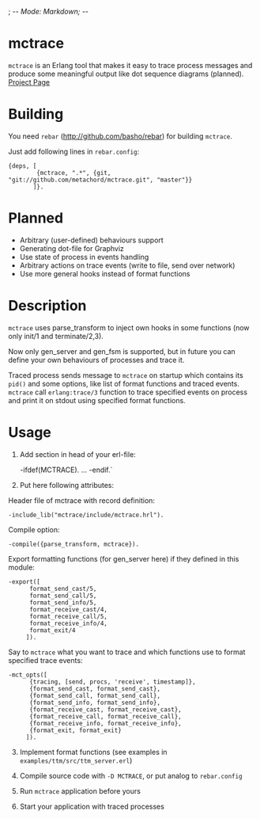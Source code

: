 ; -*- Mode: Markdown; -*-

# mctrace

`mctrace` is an Erlang tool that makes it easy to trace process messages
and produce some meaningful output like dot sequence diagrams (planned).
[Project Page](https://github.com/metachord/mctrace)

# Building

You need `rebar` (http://github.com/basho/rebar) for
building `mctrace`.

Just add following lines in `rebar.config`:

    {deps, [
            {mctrace, ".*", {git, "git://github.com/metachord/mctrace.git", "master"}}
           ]}.

# Planned

 * Arbitrary (user-defined) behaviours support
 * Generating dot-file for Graphviz
 * Use state of process in events handling
 * Arbitrary actions on trace events (write to file, send over network)
 * Use more general hooks instead of format functions

# Description

`mctrace` uses parse_transform to inject own hooks in some functions
(now only init/1 and terminate/2,3).

Now only gen_server and gen_fsm is supported, but in future you can
define your own behaviours of processes and trace it.

Traced process sends message to `mctrace` on startup which contains its `pid()`
and some options, like list of format functions and traced events.
`mctrace` call `erlang:trace/3` function to trace specified events on process
and print it on stdout using specified format functions.

# Usage

 1. Add section in head of your erl-file:

    -ifdef(MCTRACE).
     ...
    -endif.`

 2. Put here following attributes:

   Header file of mctrace with record definition:

    -include_lib("mctrace/include/mctrace.hrl").

   Compile option:

    -compile({parse_transform, mctrace}).

   Export formatting functions (for gen_server here) if they defined
   in this module:

    -export([
          format_send_cast/5,
          format_send_call/5,
          format_send_info/5,
          format_receive_cast/4,
          format_receive_call/5,
          format_receive_info/4,
          format_exit/4
         ]).

   Say to `mctrace` what you want to trace and which functions use to
   format specified trace events:

    -mct_opts([
          {tracing, [send, procs, 'receive', timestamp]},
          {format_send_cast, format_send_cast},
          {format_send_call, format_send_call},
          {format_send_info, format_send_info},
          {format_receive_cast, format_receive_cast},
          {format_receive_call, format_receive_call},
          {format_receive_info, format_receive_info},
          {format_exit, format_exit}
         ]).

 3. Implement format functions (see examples in `examples/ttm/src/ttm_server.erl`)

 3. Compile source code with `-D MCTRACE`, or put analog to `rebar.config`

 4. Run `mctrace` application before yours

 5. Start your application with traced processes

